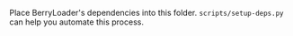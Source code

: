 Place BerryLoader's dependencies into this folder. `scripts/setup-deps.py` can help you automate this process.

